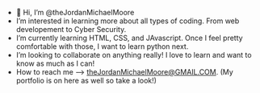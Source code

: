 - 👋 Hi, I’m @theJordanMichaelMoore
- I’m interested in learning more about all types of coding. From web developement to Cyber Security. 
- I’m currently learning HTML, CSS, and JAvascript. Once I feel pretty comfortable with those, I want to learn python next.
- I’m looking to collaborate on anything really! I love to learn and want to know as much as I can!
- How to reach me --> theJordanMichaelMoore@GMAIL.COM. (My portfolio is on here as well so take a look!)


